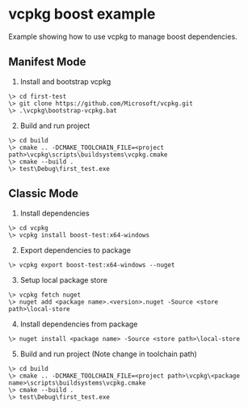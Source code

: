 # vcpkg boost example

Example showing how to use vcpkg to manage boost dependencies.

## Manifest Mode

1. Install and bootstrap vcpkg
```
\> cd first-test
\> git clone https://github.com/Microsoft/vcpkg.git
\> .\vcpkg\bootstrap-vcpkg.bat
```

2. Build and run project
```
\> cd build
\> cmake .. -DCMAKE_TOOLCHAIN_FILE=<project path>\vcpkg\scripts\buildsystems\vcpkg.cmake
\> cmake --build .
\> test\Debug\first_test.exe
```


## Classic Mode

1. Install dependencies
```
\> cd vcpkg
\> vcpkg install boost-test:x64-windows
```

2. Export dependencies to package
```
\> vcpkg export boost-test:x64-windows --nuget
```

3. Setup local package store
```
\> vcpkg fetch nuget
\> nuget add <package name>.<version>.nuget -Source <store path>\local-store
```

4. Install dependencies from package
```
\> nuget install <package name> -Source <store path>\local-store 
```

5. Build and run project (Note change in toolchain path)
```
\> cd build
\> cmake .. -DCMAKE_TOOLCHAIN_FILE=<project path>\vcpkg\<package name>\scripts\buildsystems\vcpkg.cmake
\> cmake --build .
\> test\Debug\first_test.exe
```
